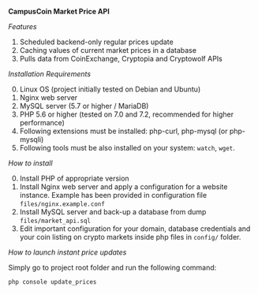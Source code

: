 __CampusCoin Market Price API__

*Features*

1. Scheduled backend-only regular prices update
2. Caching values of current market prices in a database
3. Pulls data from CoinExchange, Cryptopia and Cryptowolf APIs

*Installation Requirements*

0. Linux OS (project initially tested on Debian and Ubuntu)
1. Nginx web server
2. MySQL server (5.7 or higher / MariaDB)
3. PHP 5.6 or higher (tested on 7.0 and 7.2, recommended for higher performance)
4. Following extensions must be installed: php-curl, php-mysql (or php-mysqli)
5. Following tools must be also installed on your system: `watch`, `wget`.

*How to install*

0. Install PHP of appropriate version
1. Install Nginx web server and apply a configuration for a website instance. Example has been provided in configuration file `files/nginx.example.conf`
2. Install MySQL server and back-up a database from dump `files/market_api.sql`
3. Edit important configuration for your domain, database credentials and your coin listing on crypto markets inside php files in `config/` folder.

*How to launch instant price updates*

Simply go to project root folder and run the following command:

`php console update_prices`
